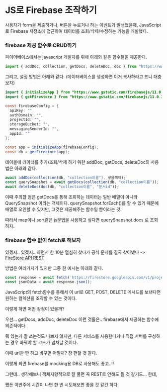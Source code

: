 # JS로 Firebase 조작하기

사용자가 form을 제출하거나, 버튼을 누르거나 하는 이벤트가 발생했을때, JavaScript로 Firebase 저장소에 접근하여 데이터를 조회/삭제/수정하는 기능을 개발했다.



### firebase 제공 함수로 CRUD하기

파이어베이스에서는 javascript 개발자를 위해 아래와 같은 함수들을 제공한다.

```javascript
import { addDoc, collection, getDocs, deleteDoc, doc } from "https://www.gstatic.com/firebasejs/11.0.1/firebase-firestore.js";
```

그리고, 설정 방법은 아래와 같다. (데이터베이스를 생성하면 이거 복사하라고 뜨니 대충 보자)

```java
import { initializeApp } from "https://www.gstatic.com/firebasejs/11.0.1/firebase-app.js";
import { getFirestore } from "https://www.gstatic.com/firebasejs/11.0.1/firebase-firestore.js";

const firebaseConfig = {
  apiKey: "",
  authDomain: "",
  projectId: "",
  storageBucket: "",
  messagingSenderId: "",
  appId: ""
};

const app = initializeApp(firebaseConfig);
const db = getFirestore(app);
```

테이블에 데이터를 추가/조회/삭제 하기 위한 addDoc, getDocs, deleteDoc의 사용법은 아래와 같다.

```javascript
await addDoc(collection(db, "collection이름"), 넣을객체);
const querySnapshot = await getDocs(collection(db, "collection이름"));
await deleteDoc(doc(db, "collection이름", "문서id"));
```

이때 주의할 점은 getDocs를 통해 조회하는 데이터는 일반 배열이 아니라 QuerySnapshot 이라는 객체이다. querySnapshot.forEach()를 할 수 있기 때문에 배열로 오인할 수 있지만, 그것은 제공해주는 함수일 뿐이라는 것.

따라서 map이나 sort같은 js문법을 사용하고 싶다면 querySnapshot.docs 로 조회하자.



### firebase 함수 없이 fetch로 해보자

있겠지.. 있겠지.. 하면서 한 10분 열심히 찾다가 공식 문서를 결국 찾아냈다 -> [FireStore API REST](https://firebase.google.com/docs/firestore/reference/rest?hl=ko&_gl=1*1sh7ulp*_up*MQ..*_ga*Mzc2NjkxMzEzLjE3MzA3OTQyNjQ.*_ga_CW55HF8NVT*MTczMDc5NDI2My4xLjAuMTczMDc5NDI2My4wLjAuMA..) 

방법은 여러가지가 있지만 그중 한 예시는 아래와 같다.

```javascript
const response = await fetch('https://firestore.googleapis.com/v1/projects/프로젝트ID/databases/(default)/documents/컬렉션ID');
const jsonData = await response.json();
```

JavaScript의 fetch함수를 통해서 이 url로 GET, POST, DELETE 메서드를 보낸다면 원하는 컬렉션을 조작할 수 있는 것이다.

이렇게 하면 어떤 장점이 있을까? 

우선... getDocs, addDoc, deleteDoc 이런 것들은.. firebase에서 제공하는 함수에 의존적이다.

뭐 있는거 잘 쓰는것도 나쁘지 않지만, 다른 서비스를 사용한다거나 직접 서버를 구성하는 경우 바꿔야 할 코드가 넘쳐날 것이다.

이때 url만 짠 하고 바꾸면 어떨까? 참 편할 것 같다.

이렇게 되면 firebase를 mocking용 DB로 사용해도 좋고..!!



그런데.. 생각해보니 객체지향적으로 잘 풀면 꼭 REST로 안해도 될 것 같기도... 한데,

쨌든 이번주에 시간이 나면 한 번 시도해보면 좋을 것 같긴 하다.

